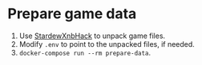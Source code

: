 # Prepare game data

1. Use [StardewXnbHack](https://github.com/Pathoschild/StardewXnbHack) to unpack game files.
2. Modify `.env` to point to the unpacked files, if needed.
3. `docker-compose run --rm prepare-data`.

